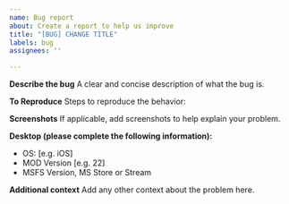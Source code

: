 ```yaml
---
name: Bug report
about: Create a report to help us improve
title: "[BUG] CHANGE TITLE"
labels: bug
assignees: ''

---
```


**Describe the bug**
A clear and concise description of what the bug is.

**To Reproduce**
Steps to reproduce the behavior:

**Screenshots**
If applicable, add screenshots to help explain your problem.

**Desktop (please complete the following information):**
 - OS: [e.g. iOS]
 - MOD Version [e.g. 22]
 - MSFS Version, MS Store or Stream

**Additional context**
Add any other context about the problem here.
